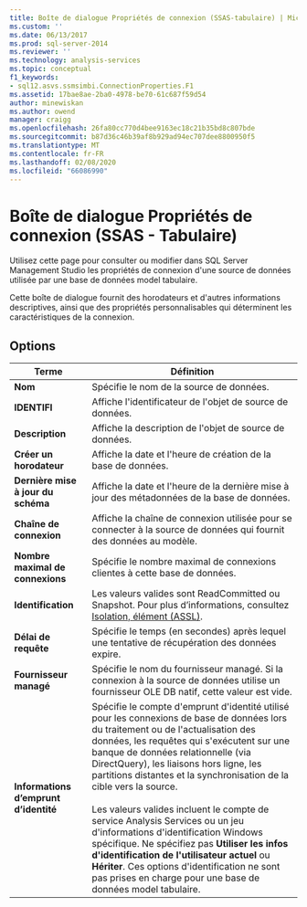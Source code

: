 ```yaml
---
title: Boîte de dialogue Propriétés de connexion (SSAS-tabulaire) | Microsoft Docs
ms.custom: ''
ms.date: 06/13/2017
ms.prod: sql-server-2014
ms.reviewer: ''
ms.technology: analysis-services
ms.topic: conceptual
f1_keywords:
- sql12.asvs.ssmsimbi.ConnectionProperties.F1
ms.assetid: 17bae8ae-2ba0-4978-be70-61c687f59d54
author: minewiskan
ms.author: owend
manager: craigg
ms.openlocfilehash: 26fa80cc770d4bee9163ec18c21b35bd8c807bde
ms.sourcegitcommit: b87d36c46b39af8b929ad94ec707dee8800950f5
ms.translationtype: MT
ms.contentlocale: fr-FR
ms.lasthandoff: 02/08/2020
ms.locfileid: "66086990"
---
```

# <a name="connection-properties-dialog-box-ssas---tabular"></a>Boîte de dialogue Propriétés de connexion (SSAS - Tabulaire)
  Utilisez cette page pour consulter ou modifier dans SQL Server Management Studio les propriétés de connexion d'une source de données utilisée par une base de données model tabulaire.  
  
 Cette boîte de dialogue fournit des horodateurs et d'autres informations descriptives, ainsi que des propriétés personnalisables qui déterminent les caractéristiques de la connexion.  
  
## <a name="options"></a>Options  
  
|Terme|Définition|  
|----------|----------------|  
|**Nom**|Spécifie le nom de la source de données.|  
|**IDENTIFI**|Affiche l'identificateur de l'objet de source de données.|  
|**Description**|Affiche la description de l'objet de source de données.|  
|**Créer un horodateur**|Affiche la date et l'heure de création de la base de données.|  
|**Dernière mise à jour du schéma**|Affiche la date et l'heure de la dernière mise à jour des métadonnées de la base de données.|  
|**Chaîne de connexion**|Affiche la chaîne de connexion utilisée pour se connecter à la source de données qui fournit des données au modèle.|  
|**Nombre maximal de connexions**|Spécifie le nombre maximal de connexions clientes à cette base de données.|  
|**Identification**|Les valeurs valides sont ReadCommitted ou Snapshot. Pour plus d’informations, consultez [Isolation, élément &#40;ASSL&#41;](https://docs.microsoft.com/bi-reference/assl/properties/isolation-element-assl).|  
|**Délai de requête**|Spécifie le temps (en secondes) après lequel une tentative de récupération des données expire.|  
|**Fournisseur managé**|Spécifie le nom du fournisseur managé. Si la connexion à la source de données utilise un fournisseur OLE DB natif, cette valeur est vide.|  
|**Informations d’emprunt d’identité**|Spécifie le compte d'emprunt d'identité utilisé pour les connexions de base de données lors du traitement ou de l'actualisation des données, les requêtes qui s'exécutent sur une banque de données relationnelle (via DirectQuery), les liaisons hors ligne, les partitions distantes et la synchronisation de la cible vers la source.<br /><br /> Les valeurs valides incluent le compte de service Analysis Services ou un jeu d'informations d'identification Windows spécifique. Ne spécifiez pas **Utiliser les infos d'identification de l'utilisateur actuel** ou **Hériter**. Ces options d'identification ne sont pas prises en charge pour une base de données model tabulaire.|  
  
  
